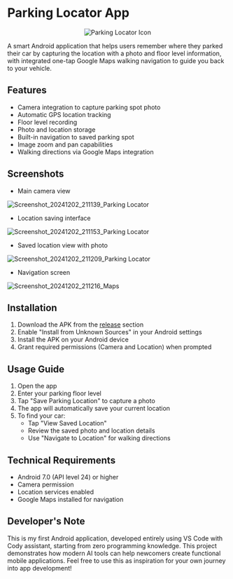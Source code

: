 # Parking Locator App
<p align="center">
  <img src="https://github.com/user-attachments/assets/c24c8cb4-323c-457c-9bb3-6533a50ede57" alt="Parking Locator Icon">
</p>


A smart Android application that helps users remember where they parked their car by capturing the location with a photo and floor level information, with integrated one-tap Google Maps walking navigation to guide you back to your vehicle.

## Features

- Camera integration to capture parking spot photo
- Automatic GPS location tracking
- Floor level recording
- Photo and location storage
- Built-in navigation to saved parking spot
- Image zoom and pan capabilities
- Walking directions via Google Maps integration

## Screenshots

- Main camera view

![Screenshot_20241202_211139_Parking Locator](https://github.com/user-attachments/assets/3a5ba38e-3f64-4a80-8d2f-bec842b910a9)

- Location saving interface

![Screenshot_20241202_211153_Parking Locator](https://github.com/user-attachments/assets/37aa69c2-7edd-4372-8ae1-7a04998fb75d)

- Saved location view with photo

![Screenshot_20241202_211209_Parking Locator](https://github.com/user-attachments/assets/c72567a6-2ab5-42c1-845a-27071f47ce29)

- Navigation screen

![Screenshot_20241202_211216_Maps](https://github.com/user-attachments/assets/1d80f624-99b6-4160-90c8-4baa821fb2d9)

## Installation

1. Download the APK from the [release](https://github.com/bizzkoot/parking_locator_app/releases) section
2. Enable "Install from Unknown Sources" in your Android settings
3. Install the APK on your Android device
4. Grant required permissions (Camera and Location) when prompted

## Usage Guide

1. Open the app
2. Enter your parking floor level
3. Tap "Save Parking Location" to capture a photo
4. The app will automatically save your current location
5. To find your car:
   - Tap "View Saved Location"
   - Review the saved photo and location details
   - Use "Navigate to Location" for walking directions

## Technical Requirements

- Android 7.0 (API level 24) or higher
- Camera permission
- Location services enabled
- Google Maps installed for navigation

## Developer's Note

This is my first Android application, developed entirely using VS Code with Cody assistant, starting from zero programming knowledge. This project demonstrates how modern AI tools can help newcomers create functional mobile applications. Feel free to use this as inspiration for your own journey into app development!

